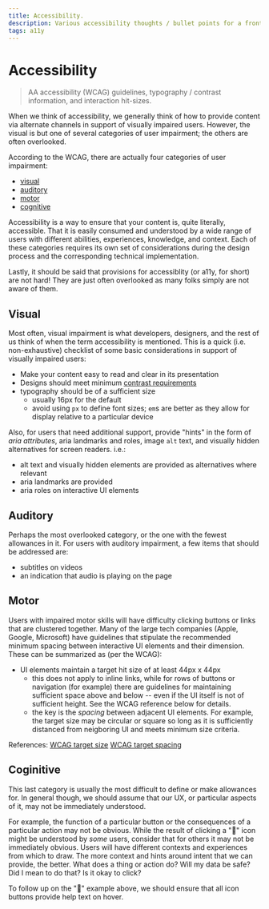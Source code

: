 ```yaml
---
title: Accessibility.
description: Various accessibility thoughts / bullet points for a front end dev
tags: a11y
---
```


# Accessibility

> AA accessibility (WCAG) guidelines, typography / contrast information, and interaction hit-sizes.

When we think of accessibility, we generally think of how to provide content via alternate channels in support of visually impaired users. However, the visual is but one of several categories of user impairment; the others are often overlooked.

According to the WCAG, there are actually four categories of user impairment:

- [visual](#Visual)
- [auditory](#Auditory)
- [motor](#motor)
- [cognitive](#cognitive)

Accessibility is a way to ensure that your content is, quite literally, accessible. That it is easily consumed and understood by a wide range of users with different abilities, experiences, knowledge, and context. Each of these categories requires its own set of considerations during the design process and the corresponding technical implementation.

Lastly, it should be said that provisions for accessiblity (or a11y, for short) are not hard! They are just often overlooked as many folks simply are not aware of them.

## Visual

Most often, visual impairment is what developers, designers, and the rest of us think of when the term accessibility is mentioned. This is a quick (i.e. non-exhaustive) checklist of some basic considerations in support of visually impaired users:
- Make your content easy to read and clear in its presentation
- Designs should meet minimum [contrast requirements](https://webaim.org/resources/contrastchecker/)
- typography should be of a sufficient size
  - usually 16px for the default
  - avoid using `px` to define font sizes; `em`s are better as they allow for display relative to a particular device

Also, for users that need additional support, provide "hints" in the form of _aria attributes_, aria landmarks and roles, image `alt` text, and visually hidden alternatives for screen readers. i.e.:
- alt text and visually hidden elements are provided as alternatives where relevant
- aria landmarks are provided
- aria roles on interactive UI elements

## Auditory

Perhaps the most overlooked category, or the one with the fewest allowances in it. For users with auditory impairment, a few items that should be addressed are:
- subtitles on videos
- an indication that audio is playing on the page


## Motor

Users with impaired motor skills will have difficulty clicking buttons or links that are clustered together. Many of the large tech companies (Apple, Google, Microsoft) have guidelines that stipulate the recommended minimum spacing between interactive UI elements and their dimension. These can be summarized as (per the WCAG):
- UI elements maintain a target hit size of at least 44px x 44px
  - this does not apply to inline links, while for rows of buttons or navigation (for example) there are guidelines for maintaining sufficient space above and below -- even if the UI itself is not of sufficient height. See the WCAG reference below for details.
  - the key is the _spacing_ between adjacent UI elements. For example, the target size may be circular or square so long as it is sufficiently distanced from neigboring UI and meets minimum size criteria.

References:
[WCAG target size](https://www.w3.org/WAI/WCAG21/Understanding/target-size.html)
[WCAG target spacing](https://www.w3.org/WAI/WCAG22/Understanding/pointer-target-spacing)

## Coginitive

This last category is usually the most difficult to define or make allowances for. In general though, we should assume that our UX, or particular aspects of it, may not be immediately understood.

For example, the function of a particular button or the consequences of a particular action may not be obvious. While the result of clicking a "📄" icon might be understood by _some_ users, consider that for others it may not be immediately obvious. Users will have different contexts and experiences from which to draw. The more context and hints around intent that we can provide, the better. What does a thing or action do? Will my data be safe? Did I mean to do that? Is it okay to click?

To follow up on the "📄" example above, we should ensure that all icon buttons provide help text on hover.

<!-- <figure>
  <img src="" />
  <figcaption>An icon button providing additional hints to a user</figcaption>
</figure> -->
